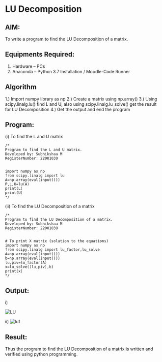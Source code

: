 # LU Decomposition 

## AIM:
To write a program to find the LU Decomposition of a matrix.

## Equipments Required:
1. Hardware – PCs
2. Anaconda – Python 3.7 Installation / Moodle-Code Runner

## Algorithm
1.) Import numpy library as np
2.) Create a matrix using np.array()
3.) Using scipy.linalg.lu() find L and U, also using scipy.linalg.lu_solve() get the result for LU
Decomposition
4.) Get the output and end the program

## Program:
(i) To find the L and U matrix
```
/*
Program to find the L and U matrix.
Developed by: Subhikshaa M
RegisterNumber: 22001030


import numpy as np
from scipy.linalg import lu
A=np.array(eval(input()))
P,L,U=lu(A)
print(L)
print(U)
*/
```

(ii) To find the LU Decomposition of a matrix
```
/*
Program to find the LU Decomposition of a matrix.
Developed by: Subhikshaa M
RegisterNumber: 22001030


# To print X matrix (solution to the equations)
import numpy as np
from scipy.linalg import lu_factor,lu_solve
A=np.array(eval(input()))
b=np.array(eval(input()))
lu,piv=lu_factor(A)
x=lu_solve((lu,piv),b)
print(x)
*/
```

## Output:
i)

![LU](https://user-images.githubusercontent.com/118787344/214339330-022ed26f-8960-4cf4-9263-98dd4bf77c7a.png)

ii)
![lu1](https://user-images.githubusercontent.com/118787344/214339362-357edc41-84b3-45f4-9366-2a21549011cc.png)


## Result:
Thus the program to find the LU Decomposition of a matrix is written and verified using python programming.

